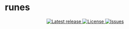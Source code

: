 # runes

<div align="center"><p>
    <a href="https://github.com/mmcdole/runes/releases/latest">
      <img alt="Latest release" src="https://img.shields.io/github/v/release/mmcdole/runes?style=for-the-badge&logo=starship&color=C9CBFF&logoColor=D9E0EE&labelColor=302D41" />
    </a>
    <a href="https://github.com/mmcdole/runes/blob/main/LICENSE">
      <img alt="License" src="https://img.shields.io/github/license/mmcdole/runes?style=for-the-badge&logo=starship&color=ee999f&logoColor=D9E0EE&labelColor=302D41" />
    </a>
    <a href="https://github.com/mmcdole/runes/issues">
      <img alt="Issues" src="https://img.shields.io/github/issues/mmcdole/runes?style=for-the-badge&logo=bilibili&color=F5E0DC&logoColor=D9E0EE&labelColor=302D41" />
    </a>
</div>
